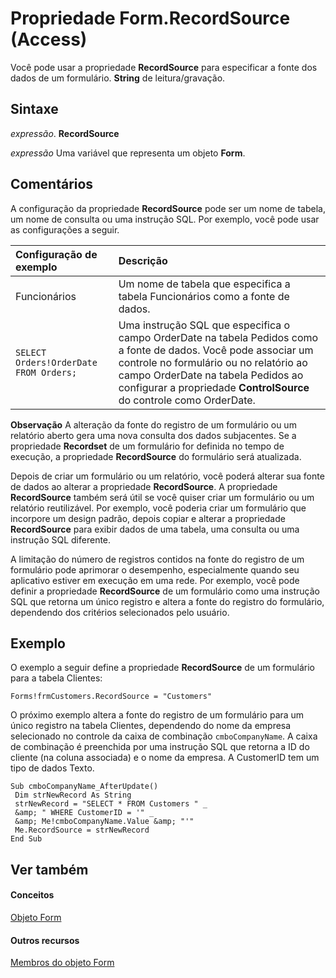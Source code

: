 
# Propriedade Form.RecordSource (Access)

Você pode usar a propriedade  **RecordSource** para especificar a fonte dos dados de um formulário. **String** de leitura/gravação.


## Sintaxe

 _expressão_. **RecordSource**

 _expressão_ Uma variável que representa um objeto **Form**.


## Comentários

A configuração da propriedade  **RecordSource** pode ser um nome de tabela, um nome de consulta ou uma instrução SQL. Por exemplo, você pode usar as configurações a seguir.



|**Configuração de exemplo**|**Descrição**|
|:-----|:-----|
|Funcionários|Um nome de tabela que especifica a tabela Funcionários como a fonte de dados.|
| `SELECT Orders!OrderDate FROM Orders;`|Uma instrução SQL que especifica o campo OrderDate na tabela Pedidos como a fonte de dados. Você pode associar um controle no formulário ou no relatório ao campo OrderDate na tabela Pedidos ao configurar a propriedade  **ControlSource** do controle como OrderDate.|

 **Observação**  A alteração da fonte do registro de um formulário ou um relatório aberto gera uma nova consulta dos dados subjacentes. Se a propriedade  **Recordset** de um formulário for definida no tempo de execução, a propriedade **RecordSource** do formulário será atualizada.

Depois de criar um formulário ou um relatório, você poderá alterar sua fonte de dados ao alterar a propriedade  **RecordSource**. A propriedade **RecordSource** também será útil se você quiser criar um formulário ou um relatório reutilizável. Por exemplo, você poderia criar um formulário que incorpore um design padrão, depois copiar e alterar a propriedade **RecordSource** para exibir dados de uma tabela, uma consulta ou uma instrução SQL diferente.

A limitação do número de registros contidos na fonte do registro de um formulário pode aprimorar o desempenho, especialmente quando seu aplicativo estiver em execução em uma rede. Por exemplo, você pode definir a propriedade  **RecordSource** de um formulário como uma instrução SQL que retorna um único registro e altera a fonte do registro do formulário, dependendo dos critérios selecionados pelo usuário.


## Exemplo

O exemplo a seguir define a propriedade  **RecordSource** de um formulário para a tabela Clientes:


```
Forms!frmCustomers.RecordSource = "Customers"
```

O próximo exemplo altera a fonte do registro de um formulário para um único registro na tabela Clientes, dependendo do nome da empresa selecionado no controle da caixa de combinação  `cmboCompanyName`. A caixa de combinação é preenchida por uma instrução SQL que retorna a ID do cliente (na coluna associada) e o nome da empresa. A CustomerID tem um tipo de dados Texto.




```
Sub cmboCompanyName_AfterUpdate() 
 Dim strNewRecord As String 
 strNewRecord = "SELECT * FROM Customers " _ 
 &amp; " WHERE CustomerID = '" _ 
 &amp; Me!cmboCompanyName.Value &amp; "'" 
 Me.RecordSource = strNewRecord 
End Sub
```


## Ver também


#### Conceitos


[Objeto Form](72ef9219-142b-b690-b696-3eba9a5d4522.md)
#### Outros recursos


[Membros do objeto Form](e1976b58-28ca-8f76-cdf3-6732cb06ce6c.md)